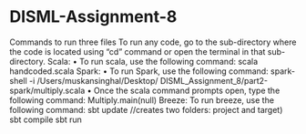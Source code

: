 # DISML-Assignment-8

Commands to run three files
To run any code, go to the sub-directory where the code is located using “cd” command or open the terminal in that sub-directory.
Scala:
• To run scala, use the following command:
scala handcoded.scala
Spark:
• To run Spark, use the following command:
spark-shell -i /Users/muskansinghal/Desktop/ DISML_Assignment_8/part2-spark/multiply.scala
• Once the scala command prompts open, type the following command:
Multiply.main(null)
Breeze:
To run breeze, use the following command:
sbt update //creates two folders: project and target) sbt compile
sbt run
    
